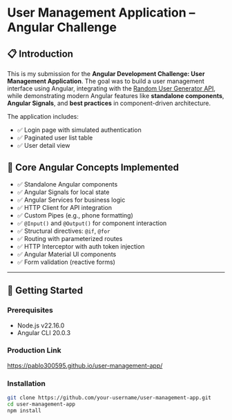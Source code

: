 # User Management Application – Angular Challenge

## 📋 Introduction

This is my submission for the **Angular Development Challenge: User Management Application**. The goal was to build a user management interface using Angular, integrating with the [Random User Generator API](https://randomuser.me/), while demonstrating modern Angular features like **standalone components**, **Angular Signals**, and **best practices** in component-driven architecture.

The application includes:

- ✅ Login page with simulated authentication
- ✅ Paginated user list table
- ✅ User detail view

## 🧠 Core Angular Concepts Implemented

- ✅ Standalone Angular components
- ✅ Angular Signals for local state
- ✅ Angular Services for business logic
- ✅ HTTP Client for API integration
- ✅ Custom Pipes (e.g., phone formatting)
- ✅ `@Input()` and `@Output()` for component interaction
- ✅ Structural directives: `@if`, `@for`
- ✅ Routing with parameterized routes
- ✅ HTTP Interceptor with auth token injection
- ✅ Angular Material UI components
- ✅ Form validation (reactive forms)

---

## 🚀 Getting Started

### Prerequisites

- Node.js v22.16.0
- Angular CLI 20.0.3

### Production Link
https://pablo300595.github.io/user-management-app/

### Installation

```bash
git clone https://github.com/your-username/user-management-app.git
cd user-management-app
npm install
